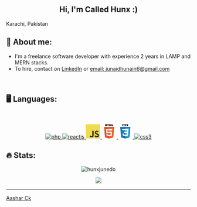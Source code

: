 <h2 align="center">Hi, I'm Called Hunx :) </h2>
<p>Karachi, Pakistan</p>


## 🧔 About me:
- I'm a freelance software developer with experience 2 years in LAMP and MERN stacks.
- To hire, contact on <a href='https://www.linkedin.com/in/hunain-ahmed-267780275/'>LinkedIn</a> or <a href='mailto:junaidhunain6@gmailcom'>email: junaidhunain6@gmail.com </a>
<br>

## 🖥️ Languages:
<br />
<p style={margin: 2px;} align="center"> 
  <a href="https://www.php.net" target="_blank"> 
    <img src="https://www.php.net/images/logos/new-php-logo.png" alt="php" width="60" height="40"/> 
  </a>
  <a href="https://reactjs.org/" target="_blank"> 
    <img src="https://cdn.freebiesupply.com/logos/large/2x/react-1-logo-png-transparent.png" alt="reactjs" width="40" height="40"/> 
  </a> 
  <a href="https://developer.mozilla.org/en-US/docs/Web/JavaScript" target="_blank"> 
    <img src="https://raw.githubusercontent.com/devicons/devicon/master/icons/javascript/javascript-original.svg" alt="javascript" width="40" height="40"/> 
  </a> 
  <a href="https://www.w3.org/html/" target="_blank"> 
    <img src="https://raw.githubusercontent.com/devicons/devicon/master/icons/html5/html5-original-wordmark.svg" alt="html5" width="40" height="40"/> 
  </a>
  <a href="https://www.w3schools.com/css/" target="_blank"> 
    <img src="https://raw.githubusercontent.com/devicons/devicon/master/icons/css3/css3-original-wordmark.svg" alt="css3" width="40" height="40"/> 
  </a>
  <a href="https://tailwindcss.com/" target="_blank"> 
    <img src="https://res.cloudinary.com/arcjet-media/image/upload/c_scale,w_256/v1608734952/z8hzeszc9eb3sp3vp3qc.jpg" alt="css3" width="40" height="40"/> 
  </a>
</p>


## 🔥 Stats:
<p align="center"><img src="https://github-readme-streak-stats.herokuapp.com?user=hunxjunedo&theme=github-dark&hide_border=true&date_format=M%20j%5B%2C%20Y%5D" alt="hunxjunedo" /><br />
<div align="center"><img height= "150" src="https://github-readme-stats.vercel.app/api/top-langs/?username=hunxjunedo&theme=github_dark&layout=compact&border_color=1F1F1F" /></div></p>


------

[Aashar Ck](https://github.com/aasharck)

